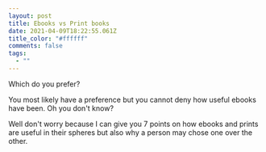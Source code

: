 ```yaml
---
layout: post
title: Ebooks vs Print books
date: 2021-04-09T18:22:55.061Z
title_color: "#ffffff"
comments: false
tags:
  - ""
---
```

Which do you prefer?

You most likely have a preference but you cannot deny how useful ebooks have been. Oh you don't know?

Well don't worry because I can give you 7 points on how ebooks and prints are useful in their spheres but also why a person may chose one over the other.